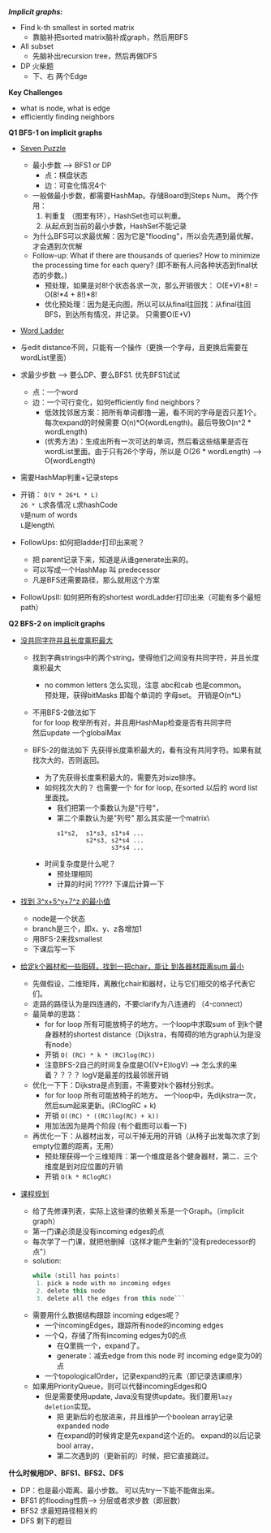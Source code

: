***Implicit graphs:***
- Find k-th smallest in sorted matrix
    - 靠脑补把sorted matrix脑补成graph，然后用BFS
- All subset
    - 先脑补出recursion tree，然后再做DFS
- DP 火柴题
    - 下、右 两个Edge
    
**Key Challenges**
- what is node, what is edge
- efficiently finding neighbors

**Q1 BFS-1 on implicit graphs**
- [Seven Puzzle](./SevenPuzzle.java)
  - 最小步数 --> BFS1 or DP
    - 点：棋盘状态
    - 边：可变化情况4个
  - 一般做最小步数，都需要HashMap。存储Board到Steps Num。 两个作用：
    1. 判重复  （图里有环），HashSet也可以判重。
    2. 从起点到当前的最小步数，HashSet不能记录
  - 为什么BFS可以求最优解：因为它是"flooding"，所以会先遇到最优解，才会遇到次优解
  - Follow-up: What if there are thousands of queries? How to minimize the processing time for each query?
    (即不断有人问各种状态到final状态的步数。)
    - 预处理，如果是对8!个状态各求一次，那么开销很大： O(E+V)*8! = O(8!*4 + 8!)*8!
    - 优化预处理：因为是无向图，所以可以从final往回找：从final往回BFS，到达所有情况，并记录。 只需要O(E+V)
  

- [Word Ladder](./WordLadderII.java)
- 与edit distance不同，只能有一个操作（更换一个字母，且更换后需要在wordList里面）
- 求最少步数 --> 要么DP、要么BFS1. 优先BFS1试试
  - 点：一个word
  - 边：一个可行变化，如何efficiently find neighbors？
    - 低效找邻居方案：把所有单词都撸一遍，看不同的字母是否只差1个。每次expand的时候需要 O(n)*O(wordLength)。最后导致O(n^2 * wordLength)
    - (优秀方法)：生成出所有一次可达的单词，然后看这些结果是否在wordList里面。由于只有26个字母，所以是 O(26 * wordLength) --> O(wordLength)
  
- 需要HashMap判重+记录steps
-  开销： `O(V * 26*L * L)`\
   `26 * L`求各情况   `L`求hashCode\
   `V`是num of words\
   `L`是length\

- FollowUps: 如何把ladder打印出来呢？
  - 把 parent记录下来，知道是从谁generate出来的。
  - 可以写成一个HashMap 叫 predecessor
  - 凡是BFS还需要路径，那么就用这个方案
  
- FollowUpsII: 如何把所有的shortest wordLadder打印出来（可能有多个最短path）
  

**Q2 BFS-2 on implicit graphs**
- [没共同字符并且长度乘积最大](./LargestLengthProduct.java)
  - 找到字典strings中的两个string，使得他们之间没有共同字符，并且长度乘积最大
    - no common letters 怎么实现，注意 abc和cab 也是common。\
       预处理，获得bitMasks 即每个单词的 字母set。 开销是O(n*L)
  - 不用BFS-2做法如下\
    for for loop 枚举所有对，并且用HashMap检查是否有共同字符\
    然后update 一个globalMax
  
  
  
  - BFS-2的做法如下
    先获得长度乘积最大的，看有没有共同字符。如果有就找次大的，否则返回。
    - 为了先获得长度乘积最大的，需要先对size排序。
    - 如何找次大的？ 也需要一个 for for loop, 在sorted 以后的 word list里面找。   
        - 我们把第一个乘数认为是"行号"， 
        - 第二个乘数认为是"列号" 那么其实是一个matrix\
            ```
          s1*s2,  s1*s3, s1*s4 ...
                    s2*s3, s2*s4 ...
                           s3*s4 ... 
          ```
    - 时间复杂度是什么呢？
       - 预处理相同
       - 计算的时间 ????? 下课后计算一下
  
- [找到 3^x+5^y+7^z 的最小值](./KthSmallestThreeFiveSeven.java)
  - node是一个状态
  - branch是三个，即x、y、z各增加1
  - 用BFS-2来找smallest
  - 下课后写一下

- [给定k个器材和一些阻碍，找到一把chair，能让 到各器材距离sum 最小](./PlaceToPutChairI.java)
  - 先做假设，二维矩阵，离散化chair和器材，让与它们相交的格子代表它们。
  - 走路的路径认为是四连通的，不要clarify为八连通的 （4-connect）
  - 最简单的思路：
    - for for loop 所有可能放椅子的地方。一个loop中求取sum of 到k个健身器材的shortest distance（Dijkstra，有障碍的地方graph认为是没有node）
    - 开销 `O( (RC) * k * (RC)log(RC))`
    - 注意BFS-2自己的时间复杂度是O((V+E)logV) --> 怎么求的来着？？？？ logV是最差的找最邻居开销
  - 优化一下下：Dijkstra是点到面，不需要对k个器材分别求。
    - for for loop 所有可能放椅子的地方。 一个loop中，先dijkstra一次，然后sum起来更新。(RClogRC + k)
    - 开销 `O((RC) * ((RC)log(RC) + k))` 
    - 用加法因为是两个阶段 (有个截图可以看一下)
  - 再优化一下：从器材出发，可以干掉无用的开销（从椅子出发每次求了到empty位置的距离，无用）
    - 预处理获得一个三维矩阵：第一个维度是各个健身器材，第二、三个维度是到对应位置的开销
    - 开销 `O(k * RClogRC)`

- [课程规划](./CourseScheduleII.java)
  - 给了先修课列表，实际上这些课的依赖关系是一个Graph。（implicit graph）
  - 第一门课必须是没有incoming edges的点
  - 每次学了一门课，就把他删掉（这样才能产生新的"没有predecessor的点"）
  - solution:
    ```java
    while (still has points)
     1. pick a node with no incoming edges
     2. delete this node
     3. delete all the edges from this node```
  - 需要用什么数据结构跟踪 incoming edges呢？
    - 一个incomingEdges，跟踪所有node的incoming edges
    - 一个Q，存储了所有incoming edges为0的点
      - 在Q里挑一个，expand了。 
      - generate：减去edge from this node 时 incoming edge变为0的点
    - 一个topologicalOrder，记录expand的元素（即记录选课顺序）
  - 如果用PriorityQueue，则可以代替incomingEdges和Q
    - 但是需要使用update, Java没有提供update。我们要用`lazy deletion`实现。
      - 把 更新后的也放进来，并且维护一个boolean array记录expanded node
      - 在expand的时候肯定是先expand这个近的。 expand的以后记录bool array， 
      - 第二次遇到的（更新前的）时候，把它直接跳过。
  


**什么时候用DP、BFS1、BFS2、DFS**
- DP：也是最小距离、最小步数。 可以先try一下能不能做出来。
- BFS1 的flooding性质--> 分层或者求步数（即层数）
- BFS2 求最短路径相关的
- DFS 剩下的题目
